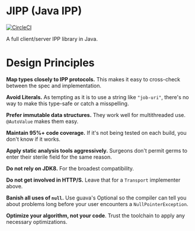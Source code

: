 # JIPP (Java IPP)

[![CircleCI](https://circleci.com/gh/e2em/jipp.svg?style=svg&circle-token=6641e01d90c7cf22d45e6b01d46bf2e9630777c4)](https://circleci.com/gh/e2em/jipp)

A full client/server IPP library in Java.

# Design Principles

**Map types closely to IPP protocols.** This makes it easy to cross-check between the spec and implementation.

**Avoid Literals.** As tempting as it is to use a string like `"job-uri"`, there's no way to make this type-safe or
catch a misspelling.

**Prefer immutable data structures.** They work well for multithreaded use. `@AutoValue` makes them easy.

**Maintain 95%+ code coverage.** If it's not being tested on each build, you don't know if it works.

**Apply static analysis tools aggressively.** Surgeons don't permit germs to enter their sterile field for the same
reason.

**Do not rely on JDK8.** For the broadest compatibility.

**Do not get involved in HTTP/S.** Leave that for a `Transport` implementer above.

**Banish all uses of `null`.** Use guava's Optional so the compiler can tell you about problems long before your user
encounters a `NullPointerException`.

**Optimize your algorithm, not your code**. Trust the toolchain to apply any necessary optimizations.
